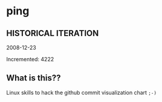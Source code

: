 # ping

## HISTORICAL ITERATION
2008-12-23

Incremented: 4222

## What is this?? 
Linux skills to hack the github commit visualization chart `;-)`

